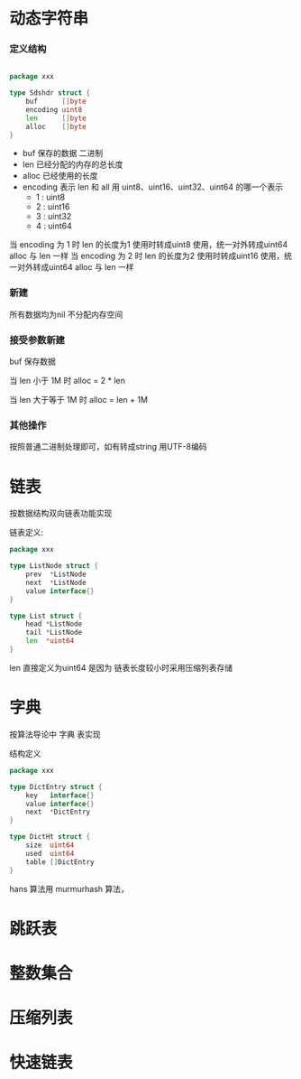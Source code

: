 # 动态字符串

### 定义结构

```go
 
package xxx

type Sdshdr struct {
    buf      []byte
    encoding uint8
    len      []byte
    alloc    []byte
}

```
* buf 保存的数据 二进制
* len 已经分配的内存的总长度
* alloc 已经使用的长度
* encoding 表示 len 和 all 用 uint8、uint16、uint32、uint64 的哪一个表示 
   * 1 : uint8
   * 2 : uint16
   * 3 : uint32
   * 4 : uint64
  
当 encoding 为 1 时 len 的长度为1 使用时转成uint8 使用，统一对外转成uint64 alloc 与 len 一样
当 encoding 为 2 时 len 的长度为2 使用时转成uint16 使用，统一对外转成uint64 alloc 与 len 一样

### 新建

所有数据均为nil 不分配内存空间

### 接受参数新建

buf 保存数据

当 len 小于 1M 时 alloc = 2 * len

当 len 大于等于 1M 时 alloc = len + 1M

### 其他操作

按照普通二进制处理即可，如有转成string 用UTF-8编码

# 链表 

按数据结构双向链表功能实现

链表定义:
```go
package xxx

type ListNode struct {
    prev  *ListNode
    next  *ListNode
    value interface{}
}

type List struct {
    head *ListNode
    tail *ListNode
    len  *uint64
}
```
len 直接定义为uint64 是因为 链表长度较小时采用压缩列表存储

# 字典

按算法导论中 字典 表实现

结构定义
```go
package xxx

type DictEntry struct {
    key   interface{}
    value interface{}
    next  *DictEntry
}

type DictHt struct {
    size  uint64
    used  uint64
    table []DictEntry
}
```

hans 算法用 murmurhash 算法，



# 跳跃表

# 整数集合

# 压缩列表

# 快速链表